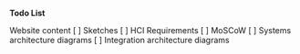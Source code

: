 **Todo List**

Website content
[  ] Sketches
[  ] HCI Requirements
[  ] MoSCoW
[  ] Systems architecture diagrams
[  ] Integration architecture diagrams
